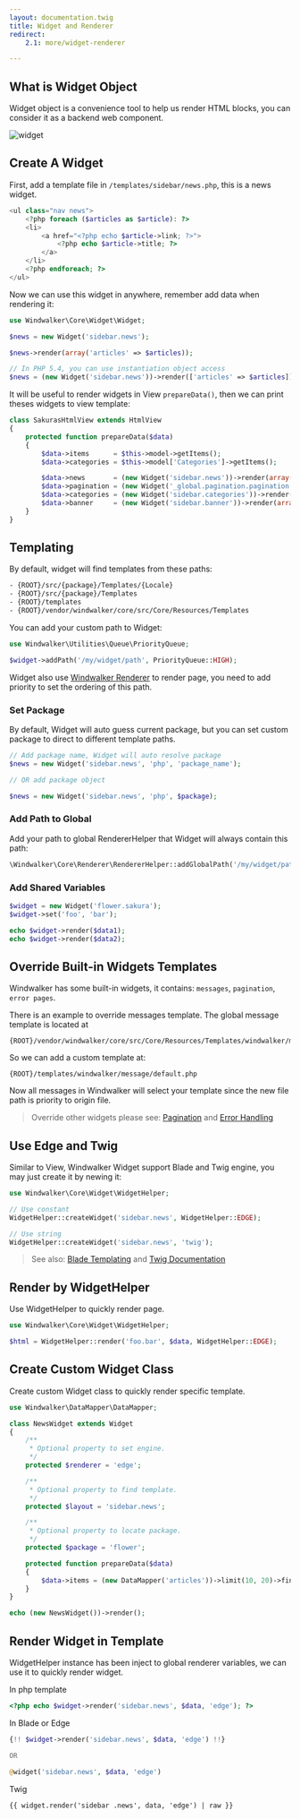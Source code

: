 ```yaml
---
layout: documentation.twig
title: Widget and Renderer
redirect:
    2.1: more/widget-renderer

---
```


## What is Widget Object

Widget object is a convenience tool to help us render HTML blocks, you can consider it as a backend web component.  

![widget](https://cloud.githubusercontent.com/assets/1639206/5594250/e28c0d56-927d-11e4-8f32-19005916710c.jpg)

## Create A Widget

First, add a template file in `/templates/sidebar/news.php`, this is a news widget.

```php
<ul class="nav news">
	<?php foreach ($articles as $article): ?>
	<li>
		<a href="<?php echo $article->link; ?>">
			<?php echo $article->title; ?>
		</a>
	</li>
	<?php endforeach; ?>
</ul>
```

Now we can use this widget in anywhere, remember add data when rendering it:

```php
use Windwalker\Core\Widget\Widget;

$news = new Widget('sidebar.news');

$news->render(array('articles' => $articles));

// In PHP 5.4, you can use instantiation object access
$news = (new Widget('sidebar.news'))->render(['articles' => $articles]);
```

It will be useful to render widgets in View `prepareData()`, then we can print theses widgets to view template:

```php
class SakurasHtmlView extends HtmlView
{
	protected function prepareData($data)
	{
		$data->items      = $this->model->getItems();
		$data->categories = $this->model['Categories']->getItems();

		$data->news       = (new Widget('sidebar.news'))->render(array('articles' => $data->items));
		$data->pagination = (new Widget('_global.pagination.pagination'))->render(array('pages' => $this->model->getPagination()));
		$data->categories = (new Widget('sidebar.categories'))->render(array('categories' => $data->categories));
		$data->banner     = (new Widget('sidebar.banner'))->render(array('banner' => $data->banner));
	}
}
```

## Templating

By default, widget will find templates from these paths:

```html
- {ROOT}/src/{package}/Templates/{Locale}
- {ROOT}/src/{package}/Templates
- {ROOT}/templates
- {ROOT}/vendor/windwalker/core/src/Core/Resources/Templates
```

You can add your custom path to Widget:

```php
use Windwalker\Utilities\Queue\PriorityQueue;

$widget->addPath('/my/widget/path', PriorityQueue::HIGH);
```

Widget also use [Windwalker Renderer](https://github.com/ventoviro/windwalker-renderer) to render page,
you need to add priority to set the ordering of this path.

### Set Package

By default, Widget will auto guess current package, but you can set custom package to direct to different template paths.

```php
// Add package name, Widget will auto resolve package
$news = new Widget('sidebar.news', 'php', 'package_name');

// OR add package object

$news = new Widget('sidebar.news', 'php', $package);
```

### Add Path to Global

Add your path to global RendererHelper that Widget will always contain this path:

```php
\Windwalker\Core\Renderer\RendererHelper::addGlobalPath('/my/widget/path', PriorityQueue::ABOVE_NORMAL);
```

### Add Shared Variables

```php
$widget = new Widget('flower.sakura');
$widget->set('foo', 'bar');

echo $widget->render($data1);
echo $widget->render($data2);
```

## Override Built-in Widgets Templates

Windwalker has some built-in widgets, it contains: `messages`, `pagination`, `error pages`.

There is an example to override messages template. The global message template is located at

```
{ROOT}/vendor/windwalker/core/src/Core/Resources/Templates/windwalker/message/default.php
```

So we can add a custom template at:

```
{ROOT}/templates/windwalker/message/default.php
```

Now all messages in Windwalker will select your template since the new file path is priority to origin file.

> Override other widgets please see: [Pagination](pagination.html) and [Error Handling](error-handling.html)

## Use Edge and Twig

Similar to View, Windwalker Widget support Blade and Twig engine, you may just create it by newing it:

```php
use Windwalker\Core\Widget\WidgetHelper;

// Use constant
WidgetHelper::createWidget('sidebar.news', WidgetHelper::EDGE);

// Use string
WidgetHelper::createWidget('sidebar.news', 'twig');
```

> See also: [Blade Templating](https://laravel.com/docs/master/blade) and [Twig Documentation](http://twig.sensiolabs.org/documentation)

## Render by WidgetHelper

Use WidgetHelper to quickly render page.

```php
use Windwalker\Core\Widget\WidgetHelper;

$html = WidgetHelper::render('foo.bar', $data, WidgetHelper::EDGE);
```

## Create Custom Widget Class

Create custom Widget class to quickly render specific template.

```php
use Windwalker\DataMapper\DataMapper;

class NewsWidget extends Widget
{
	/**
	 * Optional property to set engine.
	 */
	protected $renderer = 'edge';

	/**
	 * Optional property to find template.
	 */
	protected $layout = 'sidebar.news';

	/**
	 * Optional property to locate package.
	 */
	protected $package = 'flower';

	protected function prepareData($data)
	{
		$data->items = (new DataMapper('articles'))->limit(10, 20)->find();
	}
}
```

```php
echo (new NewsWidget())->render();
```

## Render Widget in Template

WidgetHelper instance has been inject to global renderer variables, we can use it to quickly render widget.

In php template

```php
<?php echo $widget->render('sidebar.news', $data, 'edge'); ?>
```

In Blade or Edge

```php
{!! $widget->render('sidebar.news', $data, 'edge') !!}

OR

@widget('sidebar.news', $data, 'edge')
```

Twig

```twig
{{ widget.render('sidebar .news', data, 'edge') | raw }}
```
